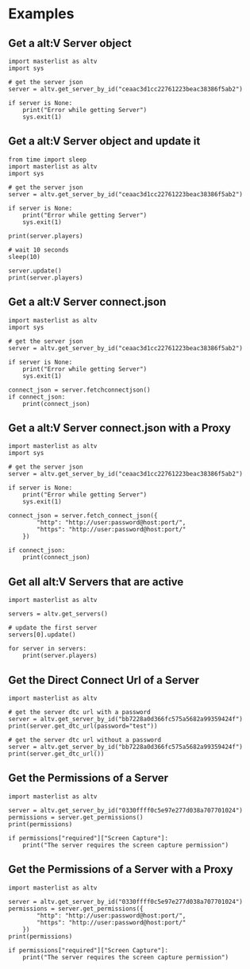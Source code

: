 # Examples

## Get a alt:V Server object

```python3
import masterlist as altv
import sys

# get the server json
server = altv.get_server_by_id("ceaac3d1cc22761223beac38386f5ab2")

if server is None:
    print("Error while getting Server")
    sys.exit(1)
```

## Get a alt:V Server object and update it

```python3
from time import sleep
import masterlist as altv
import sys

# get the server json
server = altv.get_server_by_id("ceaac3d1cc22761223beac38386f5ab2")

if server is None:
    print("Error while getting Server")
    sys.exit(1)

print(server.players)

# wait 10 seconds
sleep(10)

server.update()
print(server.players)
```

## Get a alt:V Server connect.json

```python3
import masterlist as altv
import sys

# get the server json
server = altv.get_server_by_id("ceaac3d1cc22761223beac38386f5ab2")

if server is None:
    print("Error while getting Server")
    sys.exit(1)

connect_json = server.fetchconnectjson()
if connect_json:
    print(connect_json)
```

## Get a alt:V Server connect.json with a Proxy

```python3
import masterlist as altv
import sys

# get the server json
server = altv.get_server_by_id("ceaac3d1cc22761223beac38386f5ab2")

if server is None:
    print("Error while getting Server")
    sys.exit(1)

connect_json = server.fetch_connect_json({
        "http": "http://user:password@host:port/",
        "https": "http://user:password@host:port/"
    })

if connect_json:
    print(connect_json)
```

## Get all alt:V Servers that are active

```python3
import masterlist as altv

servers = altv.get_servers()

# update the first server
servers[0].update()

for server in servers:
    print(server.players)
```

## Get the Direct Connect Url of a Server

```python3
import masterlist as altv

# get the server dtc url with a password
server = altv.get_server_by_id("bb7228a0d366fc575a5682a99359424f")
print(server.get_dtc_url(password="test"))

# get the server dtc url without a password
server = altv.get_server_by_id("bb7228a0d366fc575a5682a99359424f")
print(server.get_dtc_url())
```

## Get the Permissions of a Server

```python3
import masterlist as altv

server = altv.get_server_by_id("0330ffff0c5e97e277d038a707701024")
permissions = server.get_permissions()
print(permissions)

if permissions["required"]["Screen Capture"]:
    print("The server requires the screen capture permission")
```

## Get the Permissions of a Server with a Proxy

```python3
import masterlist as altv

server = altv.get_server_by_id("0330ffff0c5e97e277d038a707701024")
permissions = server.get_permissions({
        "http": "http://user:password@host:port/",
        "https": "http://user:password@host:port/"
    })
print(permissions)

if permissions["required"]["Screen Capture"]:
    print("The server requires the screen capture permission")
```